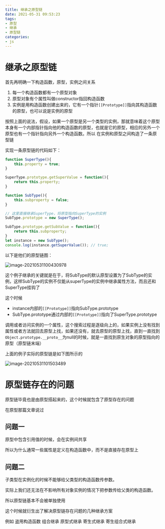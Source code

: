 ```yaml
---
title: 继承之原型链
date: 2021-05-31 09:53:23
tags:
- 原型
- 继承
- 原型链
categories:
- js
---
```


# 继承之原型链

首先再明确一下构造函数，原型，实例之间关系

1. 每一个构造函数都有一个原型对象
2. 原型对象有个属性叫做constructor指回构造函数
3. 实例是用构造函数创建出来的，它有一个指针`[[Prototype]]`指向其构造函数的原型，也可以说是实例的原型

按照上面的说法，假设，如果一个原型是另一个类型的实例，那就意味着这个原型本身有一个内部指针指向他的构造函数的原型，也就是它的原型，相应的另外一个原型也有一个指针指向另外一个构造函数。所以 在实例和原型之间构造了一条原型链

实现一条原型链的代码如下：

```js
function SuperType(){
    this.property = true;
}

SuperType.prototype.getSuperValue = function(){
    return this.property;
}

function SubType(){
    this.subproperty = false;
}

// 这里直接继承SuperType，将原型指向SuperType的实例
SubType.prototype = new SuperType();

SubType.prototype.getSubValue = function(){
    return this.subproperty;
}
let instance = new SubType();
console.log(instance.getSuperValue()); // true;
```



以下是他们的原型链图：

![image-20210531100430978](image-20210531100430978.png)



这个例子继承的关键就是在于，将SubType的默认原型设置为了SubType的实例，这样SubType的实例不仅能从superType的实例中继承属性方法，而且还和SuperType挂钩了

这个时候

- instance内部的`[[Prototype]]`指向SubType.prototype
- SubType.prototype通过内部的`[[Prototype]]`指向了SuperType.prototype

调用或者访问实例的一个属性，这个搜索过程是逐级向上的，如果实例上没有找到属性或者方法就回去原型上找，如果还没有，就去原型的原型上找，直到一直找到`Object.prototype.__proto__`为null的时候，就是一直找到原生对象的原型指向的原型（原型链末端）

上面的例子实际的原型链是如下图所示的

![image-20210531101503489](image-20210531101503489.png)



# 原型链存在的问题

原型链毕竟也是由原型搭起来的，这个时候就包含了原型存在的问题

在原型那篇文章说过

## 问题一

原型中包含引用值的时候，会在实例间共享

所以为什么通常一些属性是定义在构造函数中，而不是直接存在原型上

## 问题二

子类型在实例化的时候不能够给父类型的构造函数传参数。

实际上我们还无法在不影响所有对象实例的情况下把参数传给父类的构造函数。

所以原型链基本不会被单独使用



这个时候就衍生出了解决原型链存在问题的几种继承方案

例如 盗用构造函数 组合继承 原型式继承 寄生式继承 寄生组合式继承
